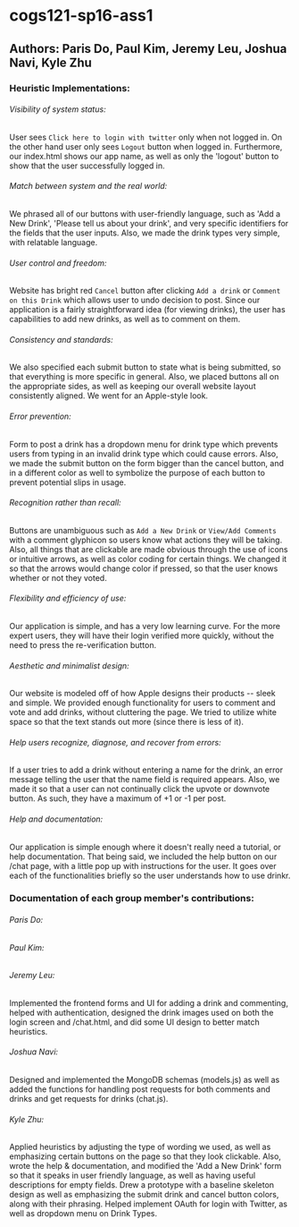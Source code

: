 # cogs121-sp16-ass1

## Authors: Paris Do, Paul Kim, Jeremy Leu, Joshua Navi, Kyle Zhu

### Heuristic Implementations:

###### Visibility of system status:

User sees `Click here to login with twitter` only when not logged in. On the other hand user only sees `Logout` button when logged in. Furthermore, our index.html shows our app name, as well as only the 'logout' button to show that the user successfully logged in.

###### Match between system and the real world:
We phrased all of our buttons with user-friendly language, such as 'Add a New Drink',  'Please tell us about your drink', and very specific identifiers for the fields that the user inputs. Also, we made the drink types very simple, with relatable language.

###### User control and freedom:

Website has bright red `Cancel` button after clicking `Add a drink` or `Comment on this Drink` which allows user to undo decision to post. Since our application is a fairly straightforward idea (for viewing drinks), the user has capabilities to add new drinks, as well as to comment on them.

###### Consistency and standards:
We also specified each submit button to state what is being submitted, so that everything is more specific in general. Also, we placed buttons all on the appropriate sides, as well as keeping our overall website layout consistently aligned. We went for an Apple-style look.

###### Error prevention:

Form to post a drink has a dropdown menu for drink type which prevents users from typing in an invalid drink type which could cause errors. Also, we made the submit button on the form bigger than the cancel button, and in a different color as well to symbolize the purpose of each button to prevent potential slips in usage.


###### Recognition rather than recall:

Buttons are unambiguous such as `Add a New Drink` or `View/Add Comments` with a comment glyphicon so users know what actions they will be taking. Also, all things that are clickable are made obvious through the use of icons or intuitive arrows, as well as color coding for certain things. We changed it so that the arrows would change color if pressed, so that the user knows whether or not they voted.

###### Flexibility and efficiency of use:
Our application is simple, and has a very low learning curve. For the more expert users, they will have their login verified more quickly, without the need to press the re-verification button.

###### Aesthetic and minimalist design:
Our website is modeled off of how Apple designs their products -- sleek and simple. We provided enough functionality for users to comment and vote and add drinks, without cluttering the page. We tried to utilize white space so that the text stands out more (since there is less of it).

###### Help users recognize, diagnose, and recover from errors:

If a user tries to add a drink without entering a name for the drink, an error message telling the user that the name field is required appears. Also, we made it so that a user can not continually click the upvote or downvote button. As such, they have a maximum of +1 or -1 per post.

###### Help and documentation:
Our application is simple enough where it doesn't really need a tutorial, or help documentation. That being said, we included the help button on our /chat page, with a little pop up with instructions for the user. It goes over each of the functionalities briefly so the user understands how to use drinkr.





### Documentation of each group member's contributions:

###### Paris Do:


###### Paul Kim:


###### Jeremy Leu:
Implemented the frontend forms and UI for adding a drink and commenting, helped with authentication, designed the drink images used on both the login screen and /chat.html, and did some UI design to better match heuristics.

###### Joshua Navi:
Designed and implemented the MongoDB schemas (models.js) as well as added the functions for handling post requests for both comments and drinks and get requests for drinks (chat.js).

###### Kyle Zhu:
Applied heuristics by adjusting the type of wording we used, as well as emphasizing certain buttons on the page so that they look clickable. Also, wrote the help & documentation, and modified the 'Add a New Drink' form so that it speaks in user friendly language, as well as having useful descriptions for empty fields. Drew a prototype with a baseline skeleton design as well as emphasizing the submit drink and cancel button colors, along with their phrasing. Helped implement OAuth for login with Twitter, as well as dropdown menu on Drink Types.
